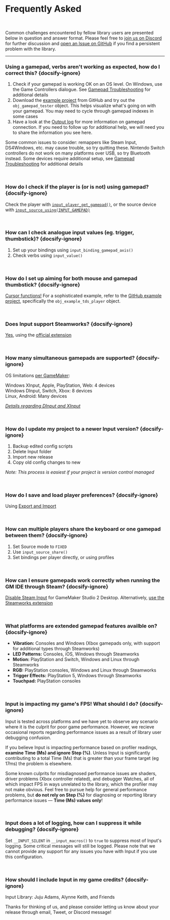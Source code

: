 # Frequently Asked

&nbsp;

Common challenges encountered by fellow library users are presented below in question and answer format. Please feel free to [join us on Discord](https://discord.gg/8krYCqr) for further discussion and [open an Issue on GitHub](https://github.com/JujuAdams/Input/issues?q=is%3Aissue+is%3Aopen) if you find a persistent problem with the library.

<hr>

### Using a gamepad, verbs aren't working as expected, how do I correct this? {docsify-ignore}

1. Check if your gamepad is working OK on an OS level. On Windows, use the Game Controllers dialogue. See [Gamepad Troubleshooting](Gamepad-Troubleshooting) for additional details
2. Download the [example project](https://github.com/JujuAdams/Input/archive/refs/heads/master.zip) from GitHub and try out the `obj_gamepad_tester` object. This helps visualize what's going on with your gamepad. You may need to cycle through gamepad indexes in some cases
3. Have a look at the [Output log](https://i.imgur.com/gy3CUcu.png) for more information on gamepad connection. If you need to follow up for additional help, we will need you to share the information you see here.

Some common issues to consider: remappers like Steam Input, DS4Windows, etc. may cause trouble, so try quitting these. Nintendo Switch controllers do not work on many platforms over USB, so try Bluetooth instead. Some devices require additional setup, see [Gamepad Troubleshooting](https://www.jujuadams.com/Input/#/6.2/Gamepad-Troubleshooting) for additional details

&nbsp;


### How do I check if the player is (or is not) using gamepad? {docsify-ignore}

Check the player with [`input_player_get_gamepad()`](Functions-(Players)?id=player_get_gamepad), or the source device with [`input_source_using(INPUT_GAMEPAD)`](Functions-(Sources)?id=input_source_usingsource-playerindex)

&nbsp;


### How can I check analogue input values (eg. trigger, thumbstick)? {docsify-ignore}

1. Set up your bindings using `input_binding_gamepad_axis()`
2. Check verbs using `input_value()`

&nbsp;


### How do I set up aiming for both mouse and gamepad thumbstick? {docsify-ignore}

[Cursor functions!](Functions-(Cursor)) For a sophisticated example, refer to the [GitHub example project](https://github.com/JujuAdams/Input/archive/refs/heads/master.zip), specifically the `obj_example_tds_player` object.

&nbsp;


### Does Input support Steamworks? {docsify-ignore}

[Yes](Steamworks), using the [official extension](https://github.com/YoYoGames/GMEXT-Steamworks)

&nbsp;



### How many simultaneous gamepads are supported? {docsify-ignore}

OS limitations [per GameMaker](https://manual.yoyogames.com/GameMaker_Language/GML_Reference/Game_Input/GamePad_Input/Gamepad_Input.htm):

Windows XInput, Apple, PlayStation, Web: 4 devices<br>
Windows DInput, Switch, Xbox: 8 devices<br>
Linux, Android: Many devices<br>

[_Details regarding DInput and XInput_](https://wikipedia.org/wiki/DirectInput#DirectInput_vs_XInput)

&nbsp;



### How do I update my project to a newer Input version? {docsify-ignore}

1. Backup edited config scripts
2. Delete Input folder
3. Import new release
4. Copy old config changes to new

_Note: This process is easiest if your project is version control managed_

&nbsp;



### How do I save and load player preferences? {docsify-ignore}

Using [Export and Import](Functions-(Exporting-and-Importing))

&nbsp;



### How can multiple players share the keyboard or one gamepad between them? {docsify-ignore}

1. Set Source mode to `FIXED`
2. Use `input_source_share()`
3. Set bindings per player directly, or using profiles


&nbsp;



### How can I ensure gamepads work correctly when running the GM IDE through Steam? {docsify-ignore}

[Disable Steam Input](https://i.imgur.com/cGdlVJO.png) for GameMaker Studio 2 Desktop. Alternatively, [use the Steamworks extension](Steamworks) 

&nbsp;



### What platforms are extended gamepad features availble on? {docsify-ignore}

- **Vibration:** Consoles and Windows (Xbox gamepads only, with support for additional types through Steamworks)
-  **LED Patterns:** Consoles, iOS, Windows through Steamworks
- **Motion:** PlayStation and Switch, Windows and Linux through Steamworks
- **RGB:** PlayStation consoles, Windows and Linux through Steamworks
-  **Trigger Effects:** PlayStation 5, Windows through Steamworks
- **Touchpad:** PlayStation consoles

&nbsp;



### Input is impacting my game's FPS! What should I do? {docsify-ignore}

Input is tested across platforms and we have yet to observe any scenario where it is the culprit for poor game performance. However, we recieve occasional reports regarding performance issues as a result of library user debugging confusion. 

If you believe Input is impacting performance based on profiler readings, **examine Time (Ms) and ignore Step (%)**. Unless Input is significantly contributing to a total Time (Ms) that is greater than your frame target (eg 17ms) the problem is elsewhere. 

Some known culprits for misdiagnosed performance issues are shaders, driver problems (Xbox controller related), and debugger Watches, all of which impact FPS in ways unrelated to the library, which the profiler may not make obvious. Feel free to pursue help for general performance problems, but **do not rely on Step (%)** for diagnosing or reporting library performance issues — **Time (Ms) values only**!

&nbsp;


### Input does a lot of logging, how can I suppress it while debugging? {docsify-ignore}

Set `__INPUT_SILENT` in `__input_macros()` to `true` to suppress most of Input's logging. Some critical messages will still be logged. Please note that we cannot provide any support for any issues you have with Input if you use this configuration. 

&nbsp;



### How should I include Input in my game credits? {docsify-ignore}

Input Library: Juju Adams, Alynne Keith, and Friends

Thanks for thinking of us, and please consider letting us know about your release through email, Tweet, or Discord message!

&nbsp;
